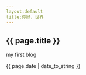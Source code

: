```yaml
---
layout:default
title:你好，世界
---
```

<h2>{{ page.title }}</h2>
<p>my first blog </p>
<p>{{ page.date | date_to_string }}</p>
